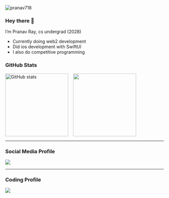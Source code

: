 <p align = "left"> <img src = "https://komarev.com/ghpvc/?username=oranav718" alt = "pranav718" /> </p>

### Hey there 👋


I’m Pranav Ray, cs undergrad (2028)

- Currently doing web2 development
- Did ios development with SwiftUI
- I also do competitive programming

### GitHub Stats

<div style="display: flex; gap: 1rem; align-items: stretch;">
  <img src="https://github-readme-stats.vercel.app/api?username=pranav718&show_icons=true&theme=dark" alt="GitHub stats" style="height: 200px;" />
  <img src="https://github-readme-mwendwa.vercel.app/api/top-langs/?username=pranav718&layout=compact&count_private=true&theme=dark" style="height: 200px;" />
</div>


---

### Social Media Profile

[<img src="https://img.shields.io/badge/Twitter-%231DA1F2.svg?style=for-the-badge&logo=Twitter&logoColor=white" />](https://twitter.com/knightkun__)

---

### Coding Profile

[<img src="https://img.shields.io/badge/Codeforces-445f9d?style=for-the-badge&logo=Codeforces&logoColor=white" />](https://codeforces.com/profile/knightkun__/)



